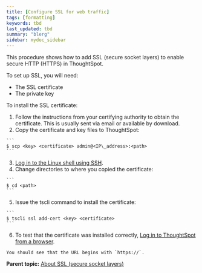 ```yaml
---
title: [Configure SSL for web traffic]
tags: [formatting]
keywords: tbd
last_updated: tbd
summary: "blerg"
sidebar: mydoc_sidebar
---
```

This procedure shows how to add SSL \(secure socket layers\) to enable secure HTTP \(HTTPS\) in ThoughtSpot.

To set up SSL, you will need:

-   The SSL certificate
-   The private key

To install the SSL certificate:

1.   Follow the instructions from your certifying authority to obtain the certificate. This is usually sent via email or available by download.
2.   Copy the certificate and key files to ThoughtSpot:

    ```
    $ scp <key> <certificate> admin@<IP\_address>:<path>
    ```

3.   [Log in to the Linux shell using SSH](login_console.html#).
4.   Change directories to where you copied the certificate:

    ```
    $ cd <path>
    ```

5.   Issue the tscli command to install the certificate:

    ```
    $ tscli ssl add-cert <key> <certificate>
    ```

6.   To test that the certificate was installed correctly, [Log in to ThoughtSpot from a browser](accessing.html#).

    You should see that the URL begins with `https://`.


**Parent topic:** [About SSL \(secure socket layers\)](../../admin/setup/about_SSL.html)
